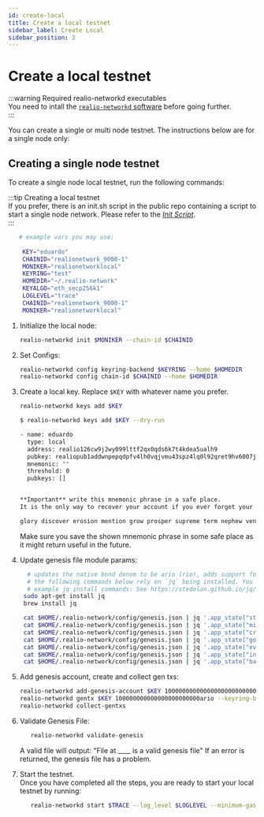 ```yaml
---
id: create-local
title: Create a local testnet
sidebar_label: Create Local
sidebar_position: 2
---
```


# Create a local testnet
:::warning Required realio-networkd executables  
You need to intall the [`realio-networkd` software](/fullnode/setup/#1-build-the-software) before going further.  
:::

You can create a single or multi node testnet. The instructions below are for a single node only:

## Creating a single node testnet
To create a single node local testnet, run the following commands:

:::tip Creating a local testnet  
If you prefer, there is an init.sh script in the public repo containing a script to start a single node network.
Please refer to the [_Init Script_](https://github.com/realiotech/realio-network/blob/main/init.sh).  
:::

```bash
   # example vars you may use:
   
    KEY="eduardo"
    CHAINID="realionetwork_9000-1"
    MONIKER="realionetworklocal"
    KEYRING="test"
    HOMEDIR="~/.realio-network"
    KEYALGO="eth_secp256k1"
    LOGLEVEL="trace"
    CHAINID="realionetwork_9000-1"
    MONIKER="realionetworklocal"
```

1. Initialize the local node:
   ```bash
   realio-networkd init $MONIKER --chain-id $CHAINID
   ```
   
2. Set Configs:
   ```bash
   realio-networkd config keyring-backend $KEYRING --home $HOMEDIR
   realio-networkd config chain-id $CHAINID --home $HOMEDIR 
   ```
3. Create a local key. Replace `$KEY` with whatever name you prefer.
   ```bash 
   realio-networkd keys add $KEY
   ```

   ```bash
   $ realio-networkd keys add $KEY --dry-run
   
   - name: eduardo
     type: local
     address: realio126cw9j2wy099lttf2qx0qds6k7t4kdea5ualh9
     pubkey: realiopub1addwnpepqdpfv4lh0vqjvmu43spz4lq0l92qret9hv6007j4r28z05wuthw2jz3frd4
     mnemonic: ""
     threshold: 0
     pubkeys: []
   
   
   **Important** write this mnemonic phrase in a safe place.
   It is the only way to recover your account if you ever forget your password.
   
   glory discover erosion mention grow prosper supreme term nephew venue pear eternal budget rely outdoor lobster strong sign space make soccer medal tuition patrol
   ```

   Make sure you save the shown mnemonic phrase in some safe place as it might return useful in the future.

4. Update genesis file module params:
   ```bash
     # updates the native bond denom to be ario (rio), adds support for rst, and sets demon metadata
     # the following commands below rely on `jq` being installed. You can check by running:
     # example jq install commands: See https://stedolan.github.io/jq/download/
    sudo apt-get install jq
    brew install jq
   
    cat $HOME/.realio-network/config/genesis.json | jq '.app_state["staking"]["params"]["bond_denom"]="ario,arst"' > $HOME/.realio-network/config/tmp_genesis.json && mv $HOME/.realio-network/config/tmp_genesis.json $HOME/.realio-network/config/genesis.json
    cat $HOME/.realio-network/config/genesis.json | jq '.app_state["mint"]["params"]["mint_denom"]="ario"' > $HOME/.realio-network/config/tmp_genesis.json && mv $HOME/.realio-network/config/tmp_genesis.json $HOME/.realio-network/config/genesis.json
    cat $HOME/.realio-network/config/genesis.json | jq '.app_state["crisis"]["constant_fee"]["denom"]="ario"' > $HOME/.realio-network/config/tmp_genesis.json && mv $HOME/.realio-network/config/tmp_genesis.json $HOME/.realio-network/config/genesis.json
    cat $HOME/.realio-network/config/genesis.json | jq '.app_state["gov"]["deposit_params"]["min_deposit"][0]["denom"]="ario"' > $HOME/.realio-network/config/tmp_genesis.json && mv $HOME/.realio-network/config/tmp_genesis.json $HOME/.realio-network/config/genesis.json
    cat $HOME/.realio-network/config/genesis.json | jq '.app_state["evm"]["params"]["evm_denom"]="ario"' > $HOME/.realio-network/config/tmp_genesis.json && mv $HOME/.realio-network/config/tmp_genesis.json $HOME/.realio-network/config/genesis.json
    cat $HOME/.realio-network/config/genesis.json | jq '.app_state["inflation"]["params"]["mint_denom"]="ario"' > $HOME/.realio-network/config/tmp_genesis.json && mv $HOME/.realio-network/config/tmp_genesis.json $HOME/.realio-network/config/genesis.json
    cat $HOME/.realio-network/config/genesis.json | jq '.app_state["bank"]["denom_metadata"]=[{ "description": "The native token of the Realio Network", "denom_units": [ { "denom": "ario", "exponent": 0, "aliases": [ "attorio" ] }, { "denom": "rio", "exponent": 18, "aliases": [] } ], "base": "ario", "display": "rio", "name": "Realio Network Rio", "symbol": "rio" }, { "description": "Realio Security Token", "denom_units": [ { "denom": "arst", "exponent": 0, "aliases": [ "attorst" ] }, { "denom": "rst", "exponent": 18, "aliases": [] } ], "base": "arst", "display": "rst", "name": "Realio Security Token", "symbol": "rst" }]' > $HOME/.realio-network/config/tmp_genesis.json && mv $HOME/.realio-network/config/tmp_genesis.json $HOME/.realio-network/config/genesis.json
   ```
   
6. Add genesis account, create and collect gen txs:
   ```bash
   realio-networkd add-genesis-account $KEY 10000000000000000000000000ario --keyring-backend $KEYRING --chain-id $CHAINID
   realio-networkd gentx $KEY 100000000000000000000000ario --keyring-backend $KEYRING --chain-id $CHAINID
   realio-networkd collect-gentxs
   ```

7. Validate Genesis File:
   ```bash
      realio-networkd validate-genesis
   ```
   A valid file will output: "File at ____ is a valid genesis file" If an error is returned, the genesis file has a problem.

8. Start the testnet.  
   Once you have completed all the steps, you are ready to start your local testnet by running:
   ```bash
      realio-networkd start $TRACE --log_level $LOGLEVEL --minimum-gas-prices=0.0001ario --json-rpc.api eth,txpool,personal,net,debug,web3
   ```
